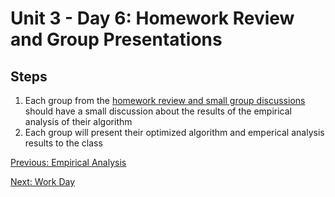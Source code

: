 # Unit 3 - Day 6: Homework Review and Group Presentations

## Steps
  1. Each group from the [homework review and small group discussions](day5.md) should have a small discussion about the results of the empirical analysis of their algorithm
  2. Each group will present their optimized algorithm and emperical analysis results to the class

[Previous: Empirical Analysis](homework5.md)

[Next: Work Day](lab2.md)
